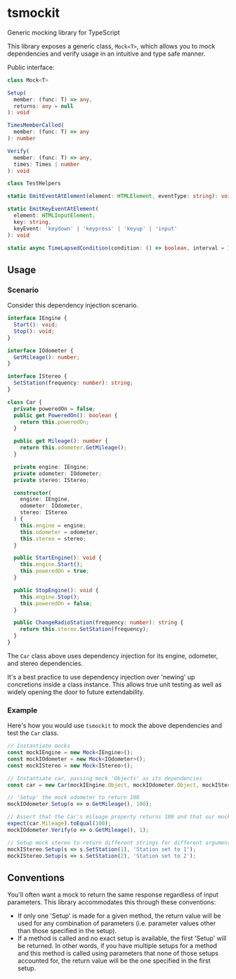 # tsmockit
Generic mocking library for TypeScript

This library exposes a generic class, `Mock<T>`, which allows you to mock dependencies and verify usage in an intuitive and type safe manner.

Public interface:

```typescript
class Mock<T>
```
```typescript
Setup(
  member: (func: T) => any,
  returns: any = null
): void
```
```typescript
TimesMemberCalled(
  member: (func: T) => any
): number
```
```typescript
Verify(
  member: (func: T) => any,
  times: Times | number
): void
```

```typescript
class TestHelpers
```
```typescript
static EmitEventAtElement(element: HTMLElement, eventType: string): void
```
```typescript
static EmitKeyEventAtElement(
  element: HTMLInputElement,
  key: string,
  keyEvent: 'keydown' | 'keypress' | 'keyup' | 'input'
): void
```
```typescript
static async TimeLapsedCondition(condition: () => boolean, interval = 10): Promise<boolean>
```

## Usage

### Scenario
Consider this dependency injection scenario.

```ts
interface IEngine {
  Start(): void;
  Stop(): void;
}

interface IOdometer {
  GetMileage(): number;
}

interface IStereo {
  SetStation(frequency: number): string;
}

class Car {
  private poweredOn = false;
  public get PoweredOn(): boolean {
    return this.poweredOn;
  }

  public get Mileage(): number {
    return this.odometer.GetMileage();
  }

  private engine: IEngine;
  private odometer: IOdometer;
  private stereo: IStereo;

  constructor(
    engine: IEngine,
    odometer: IOdometer,
    stereo: IStereo
  ) {
    this.engine = engine;
    this.odometer = odometer;
    this.stereo = stereo;
  }

  public StartEngine(): void {
    this.engine.Start();
    this.poweredOn = true;
  }

  public StopEngine(): void {
    this.engine.Stop();
    this.poweredOn = false;
  }

  public ChangeRadioStation(frequency: number): string {
    return this.stereo.SetStation(frequency);
  }
}
```

The `Car` class above uses dependency injection for its engine, odometer, and stereo dependencies.

It's a best practice to use dependency injection over 'newing' up concretions inside a class instance.  This allows true unit testing as well as widely opening the door to future extendability.

### Example
Here's how you would use `tsmockit` to mock the above dependencies and test the `Car` class.

```ts
// Instantiate mocks
const mockIEngine = new Mock<IEngine>();
const mockIOdometer = new Mock<IOdometer>();
const mockIStereo = new Mock<IStereo>();

// Instantiate car, passing mock 'Objects' as its dependencies
const car = new Car(mockIEngine.Object, mockIOdometer.Object, mockIStereo.Object);

// 'Setup' the mock odometer to return 100
mockIOdometer.Setup(o => o.GetMileage(), 100);

// Assert that the Car's mileage property returns 100 and that our mock GetMileage method is called exactly once
expect(car.Mileage).toEqual(100);
mockIOdometer.Verify(o => o.GetMileage(), 1);

// Setup mock stereo to return different strings for different arguments
mockIStereo.Setup(s => s.SetStation(1), 'Station set to 1');
mockIStereo.Setup(s => s.SetStation(2), 'Station set to 2');
```

## Conventions
You'll often want a mock to return the same response regardless of input parameters.  This library accommodates this through these conventions:
- If only one 'Setup' is made for a given method, the return value will be used for any combination of parameters (i.e. parameter values other than those specified in the setup).
- If a method is called and no exact setup is available, the first 'Setup' will be returned.  In other words, if you have multiple setups for a method and this method is called using parameters that none of those setups accounted for, the return value will be the one specified in the first setup.
